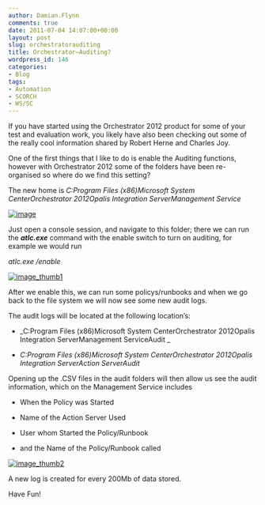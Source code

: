 ```yaml
---
author: Damian.Flynn
comments: true
date: 2011-07-04 14:07:00+00:00
layout: post
slug: orchestratorauditing
title: Orchestrator–Auditing?
wordpress_id: 146
categories:
- Blog
tags:
- Automation
- SCORCH
- WS/SC
---
```


If you have started using the Orchestrator 2012 product for some of your test and evaluation work, you likely have also been checking out some of the really cool information shared by Robert Herne and Charles Joy.

One of the first things that I like to do is enable the Auditing functions, however with Orchestrator 2012 some of the folders have been re-organised so where do we find this setting?

The new home is _C:Program Files (x86)Microsoft System CenterOrchestrator 2012Opalis Integration ServerManagement Service_

[![image](/assets/posts/2014/02/image_thumb.png)](/assets/posts/2014/02/image.png)

Just open a console session, and navigate to this folder; there we can run the **_atlc.exe_** command with the enable switch to turn on auditing, for example we would run

_atlc.exe /enable_

[![image_thumb1](/assets/posts/2014/02/image_thumb1_thumb.png)](/assets/posts/2014/02/image_thumb1.png)

After we enable this, we can run some policys/runbooks and when we go back to the file system we will now see some new audit logs.

The audit logs will be located at the following location’s:



	
  * _C:Program Files (x86)Microsoft System CenterOrchestrator 2012Opalis Integration ServerManagement ServiceAudit _

	
  * _C:Program Files (x86)Microsoft System CenterOrchestrator 2012Opalis Integration ServerAction ServerAudit_


Opening up the .CSV files in the audit folders will then allow us see the audit information, which on the Management Service includes

	
  * When the Policy was Started

	
  * Name of the Action Server Used

	
  * User whom Started the Policy/Runbook

	
  * and the Name of the Policy/Runbook called


[![image_thumb2](/assets/posts/2014/02/image_thumb2_thumb1.png)](/assets/posts/2014/02/image_thumb21.png)

A new log is created for every 200Mb of data stored.

Have Fun!
